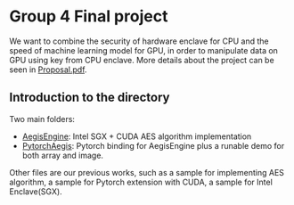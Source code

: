 # Group 4 Final project

We want to combine the security of hardware enclave for CPU and the speed of machine learning model for GPU, in order to manipulate data on GPU using key from CPU enclave. More details about the project can be seen in [Proposal.pdf](Proposal.pdf).

## Introduction to the directory

Two main folders:

* [AegisEngine](./AegisEngine/): Intel SGX + CUDA AES algorithm implementation
* [PytorchAegis](./PytorchAegis/): Pytorch binding for AegisEngine plus a runable demo for both array and image.

Other files are our previous works, such as a sample for implementing AES algorithm, a sample for Pytorch extension with CUDA, a sample for Intel Enclave(SGX).




